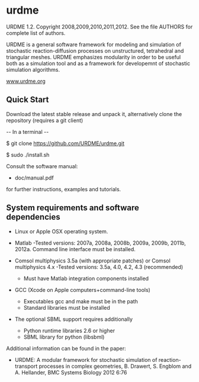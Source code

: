 urdme
=====

URDME 1.2. Copyright 2008,2009,2010,2011,2012.
See the file AUTHORS for complete list of authors. 

URDME is a general software framework for modeling and simulation of stochastic reaction-diffusion processes on unstructured, tetrahedral and triangular meshes. URDME emphasizes modularity in order to be useful both as a simulation tool and as a framework for developemnt of stochastic simulation algorithms.

www.urdme.org

Quick Start
------

Download the latest stable release and unpack it, alternatively clone the repository (requires a git client)  

-- In a terminal --

$ git clone https://github.com/URDME/urdme.git

$ sudo ./install.sh
 
 Consult the software manual:
 
- doc/manual.pdf 

for further instructions, examples and tutorials. 

System requirements and software dependencies
------------

- Linux or Apple OSX operating system.
- Matlab
     -Tested versions: 2007a, 2008a, 2008b, 2009a, 2009b, 2011b, 2012a. Command line interface must be installed. 
     
-  Comsol multiphysics 3.5a (with appropriate patches) or Comsol multiphysics 4.x 
     	-Tested versions: 3.5a, 4.0, 4.2, 4.3 (recommended)
	- Must have Matlab integration components installed
- GCC (Xcode on Apple computers+command-line tools)
    - Executables gcc and make must be in the path
    - Standard libraries must be installed
- The optional SBML support requires additionally
	- Python runtime libraries 2.6 or higher
  	- SBML library for python (libsbml)
	

Additional information can be found in the paper:

- URDME: A modular framework for stochastic simulation of reaction-transport processes in complex geometries, 
B. Drawert, S. Engblom and A. Hellander, BMC Systems Biology 2012 6:76